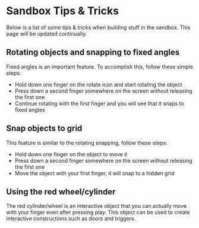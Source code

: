 # Sandbox Tips & Tricks
Below is a list of some tips & tricks when building stuff in the sandbox. This page will be updated continually.

## Rotating objects and snapping to fixed angles
Fixed angles is an important feature. To accomplish this, follow these simple steps:

- Hold down one finger on the rotate icon and start rotating the object
- Press down a second finger somewhere on the screen without releasing the first one
- Continue rotating with the first finger and you will see that it snaps to fixed angles



## Snap objects to grid
This feature is similar to the rotating snapping, follow these steps:

- Hold down one finger on the object to move it
- Press down a second finger somewhere on the screen without releasing the first one
- Move the object with your first finger, it will snap to a hidden grid



## Using the red wheel/cylinder
The red cylinder/wheel is an interactive object that you can actually move with your finger even after pressing play. This object can be used to create interactive constructions such as doors and triggers.
